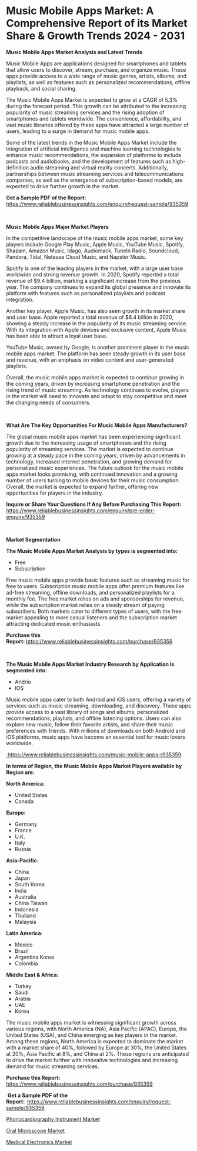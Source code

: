 <p><h1>Music Mobile Apps Market: A Comprehensive Report of its Market Share & Growth Trends 2024 - 2031</h1></p><p><strong>Music Mobile Apps Market Analysis and Latest Trends</strong></p>
<p><p>Music Mobile Apps are applications designed for smartphones and tablets that allow users to discover, stream, purchase, and organize music. These apps provide access to a wide range of music genres, artists, albums, and playlists, as well as features such as personalized recommendations, offline playback, and social sharing.</p><p>The Music Mobile Apps Market is expected to grow at a CAGR of 5.3% during the forecast period. This growth can be attributed to the increasing popularity of music streaming services and the rising adoption of smartphones and tablets worldwide. The convenience, affordability, and vast music libraries offered by these apps have attracted a large number of users, leading to a surge in demand for music mobile apps.</p><p>Some of the latest trends in the Music Mobile Apps Market include the integration of artificial intelligence and machine learning technologies to enhance music recommendations, the expansion of platforms to include podcasts and audiobooks, and the development of features such as high-definition audio streaming and virtual reality concerts. Additionally, partnerships between music streaming services and telecommunications companies, as well as the emergence of subscription-based models, are expected to drive further growth in the market.</p></p>
<p><strong>Get a Sample PDF of the Report:&nbsp;</strong> <a href="https://www.reliablebusinessinsights.com/enquiry/request-sample/935359">https://www.reliablebusinessinsights.com/enquiry/request-sample/935359</a></p>
<p>&nbsp;</p>
<p><strong>Music Mobile Apps Major Market Players</strong></p>
<p><p>In the competitive landscape of the music mobile apps market, some key players include Google Play Music, Apple Music, YouTube Music, Spotify, Shazam, Amazon Music, Idago, Audiomack, TuneIn Radio, Soundcloud, Pandora, Tidal, Netease Cloud Music, and Napster Music. </p><p>Spotify is one of the leading players in the market, with a large user base worldwide and strong revenue growth. In 2020, Spotify reported a total revenue of $9.4 billion, marking a significant increase from the previous year. The company continues to expand its global presence and innovate its platform with features such as personalized playlists and podcast integration. </p><p>Another key player, Apple Music, has also seen growth in its market share and user base. Apple reported a total revenue of $6.4 billion in 2020, showing a steady increase in the popularity of its music streaming service. With its integration with Apple devices and exclusive content, Apple Music has been able to attract a loyal user base. </p><p>YouTube Music, owned by Google, is another prominent player in the music mobile apps market. The platform has seen steady growth in its user base and revenue, with an emphasis on video content and user-generated playlists. </p><p>Overall, the music mobile apps market is expected to continue growing in the coming years, driven by increasing smartphone penetration and the rising trend of music streaming. As technology continues to evolve, players in the market will need to innovate and adapt to stay competitive and meet the changing needs of consumers.</p></p>
<p>&nbsp;</p>
<p><strong>What Are The Key Opportunities For Music Mobile Apps Manufacturers?</strong></p>
<p><p>The global music mobile apps market has been experiencing significant growth due to the increasing usage of smartphones and the rising popularity of streaming services. The market is expected to continue growing at a steady pace in the coming years, driven by advancements in technology, increased internet penetration, and growing demand for personalized music experiences. The future outlook for the music mobile apps market looks promising, with continued innovation and a growing number of users turning to mobile devices for their music consumption. Overall, the market is expected to expand further, offering new opportunities for players in the industry.</p></p>
<p><strong>Inquire or Share Your Questions If Any Before Purchasing This Report:</strong> <a href="https://www.reliablebusinessinsights.com/enquiry/pre-order-enquiry/935359">https://www.reliablebusinessinsights.com/enquiry/pre-order-enquiry/935359</a></p>
<p>&nbsp;</p>
<p><strong>Market Segmentation</strong></p>
<p><strong>The Music Mobile Apps Market Analysis by types is segmented into:</strong></p>
<p><ul><li>Free</li><li>Subscription</li></ul></p>
<p><p>Free music mobile apps provide basic features such as streaming music for free to users. Subscription music mobile apps offer premium features like ad-free streaming, offline downloads, and personalized playlists for a monthly fee. The free market relies on ads and sponsorships for revenue, while the subscription market relies on a steady stream of paying subscribers. Both markets cater to different types of users, with the free market appealing to more casual listeners and the subscription market attracting dedicated music enthusiasts.</p></p>
<p><strong>Purchase this Report:&nbsp;</strong><a href="https://www.reliablebusinessinsights.com/purchase/935359">https://www.reliablebusinessinsights.com/purchase/935359</a></p>
<p>&nbsp;</p>
<p><strong>The Music Mobile Apps Market Industry Research by Application is segmented into:</strong></p>
<p><ul><li>Andrio</li><li>IOS</li></ul></p>
<p><p>Music mobile apps cater to both Android and iOS users, offering a variety of services such as music streaming, downloading, and discovery. These apps provide access to a vast library of songs and albums, personalized recommendations, playlists, and offline listening options. Users can also explore new music, follow their favorite artists, and share their music preferences with friends. With millions of downloads on both Android and iOS platforms, music apps have become an essential tool for music lovers worldwide.</p></p>
<p><a href="https://www.reliablebusinessinsights.com/music-mobile-apps-r935359">&nbsp;https://www.reliablebusinessinsights.com/music-mobile-apps-r935359</a></p>
<p><strong>In terms of Region, the Music Mobile Apps Market Players available by Region are:</strong></p>
<p>
    <p> <strong> North America: </strong>
        <ul>
            <li>United States</li>
            <li>Canada</li>
        </ul>
        </p> 
    <p> <strong> Europe: </strong>
        <ul>
            <li>Germany</li>
            <li>France</li>
            <li>U.K.</li>
            <li>Italy</li>
            <li>Russia</li>
        </ul>
        </p> 
    <p> <strong> Asia-Pacific: </strong>
        <ul>
            <li>China</li>
            <li>Japan</li>
            <li>South Korea</li>
            <li>India</li>
            <li>Australia</li>
            <li>China Taiwan</li>
            <li>Indonesia</li>
            <li>Thailand</li>
            <li>Malaysia</li>
        </ul>
        </p> 
    <p> <strong> Latin America: </strong>
        <ul>
            <li>Mexico</li>
            <li>Brazil</li>
            <li>Argentina Korea</li>
            <li>Colombia</li>
        </ul>
        </p> 
    <p> <strong> Middle East & Africa: </strong>
        <ul>
            <li>Turkey</li>
            <li>Saudi</li>
            <li>Arabia</li>
            <li>UAE</li>
            <li>Korea</li>
        </ul>
    </p>
    </p>
<p><p>The music mobile apps market is witnessing significant growth across various regions, with North America (NA), Asia Pacific (APAC), Europe, the United States (USA), and China emerging as key players in the market. Among these regions, North America is expected to dominate the market with a market share of 40%, followed by Europe at 30%, the United States at 20%, Asia Pacific at 8%, and China at 2%. These regions are anticipated to drive the market further with innovative technologies and increasing demand for music streaming services.</p></p>
<p><strong>Purchase this Report: </strong><a href="https://www.reliablebusinessinsights.com/purchase/935359">https://www.reliablebusinessinsights.com/purchase/935359</a></p>
<p>&nbsp;<strong>Get a Sample PDF of the Report:&nbsp;&nbsp;</strong><a href="https://www.reliablebusinessinsights.com/enquiry/request-sample/935359">https://www.reliablebusinessinsights.com/enquiry/request-sample/935359</a></p>
<p><strong></strong></p>
<p><p><a href="https://github.com/pjcfca/Market-Research-Report-List-3/blob/main/phonocardiography-instrument-market.md">Phonocardiography Instrument Market</a></p><p><a href="https://github.com/johnbach50/Market-Research-Report-List-4/blob/main/oral-microscope-market.md">Oral Microscope Market</a></p><p><a href="https://github.com/wusalecollins540tpqoz/Market-Research-Report-List-3/blob/main/medical-electronics-market.md">Medical Electronics Market</a></p></p>